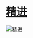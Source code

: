 # [精进](https://book.douban.com/subject/26761696/)

![精进](https://img3.doubanio.com/lpic/s28588315.jpg)
